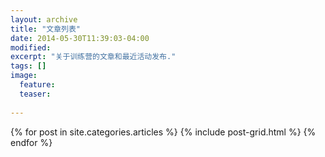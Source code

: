 ```yaml
---
layout: archive
title: "文章列表"
date: 2014-05-30T11:39:03-04:00
modified:
excerpt: "关于训练营的文章和最近活动发布."
tags: []
image:
  feature:
  teaser:
  
---
```


<div class="tiles">
{% for post in site.categories.articles %}
  {% include post-grid.html %}
{% endfor %}
</div><!-- /.tiles -->